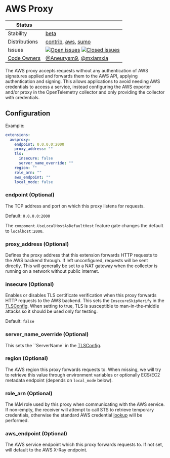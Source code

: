 # AWS Proxy
<!-- status autogenerated section -->
| Status        |           |
| ------------- |-----------|
| Stability     | [beta]  |
| Distributions | [contrib], [aws], [sumo] |
| Issues        | [![Open issues](https://img.shields.io/github/issues-search/open-telemetry/opentelemetry-collector-contrib?query=is%3Aissue%20is%3Aopen%20label%3Aextension%2Fawsproxy%20&label=open&color=orange&logo=opentelemetry)](https://github.com/open-telemetry/opentelemetry-collector-contrib/issues?q=is%3Aopen+is%3Aissue+label%3Aextension%2Fawsproxy) [![Closed issues](https://img.shields.io/github/issues-search/open-telemetry/opentelemetry-collector-contrib?query=is%3Aissue%20is%3Aclosed%20label%3Aextension%2Fawsproxy%20&label=closed&color=blue&logo=opentelemetry)](https://github.com/open-telemetry/opentelemetry-collector-contrib/issues?q=is%3Aclosed+is%3Aissue+label%3Aextension%2Fawsproxy) |
| [Code Owners](https://github.com/open-telemetry/opentelemetry-collector-contrib/blob/main/CONTRIBUTING.md#becoming-a-code-owner)    | [@Aneurysm9](https://www.github.com/Aneurysm9), [@mxiamxia](https://www.github.com/mxiamxia) |

[beta]: https://github.com/open-telemetry/opentelemetry-collector#beta
[contrib]: https://github.com/open-telemetry/opentelemetry-collector-releases/tree/main/distributions/otelcol-contrib
[aws]: https://github.com/aws-observability/aws-otel-collector
[sumo]: https://github.com/SumoLogic/sumologic-otel-collector
<!-- end autogenerated section -->


The AWS proxy accepts requests without any authentication of AWS signatures applied and forwards them to the
AWS API, applying authentication and signing. This allows applications to avoid needing AWS credentials to access
a service, instead configuring the AWS exporter and/or proxy in the OpenTelemetry collector and only providing the
collector with credentials.

## Configuration

Example:

```yaml
extensions:
  awsproxy:
    endpoint: 0.0.0.0:2000
    proxy_address: ""
    tls:
      insecure: false
      server_name_override: ""
    region: ""
    role_arn: ""
    aws_endpoint: ""
    local_mode: false
```

### endpoint (Optional)
The TCP address and port on which this proxy listens for requests.

Default: `0.0.0.0:2000`

The `component.UseLocalHostAsDefaultHost` feature gate changes 
the default to `localhost:2000`.

### proxy_address (Optional)
Defines the proxy address that this extension forwards HTTP requests to the AWS backend through. If left unconfigured, requests will be sent directly.
This will generally be set to a NAT gateway when the collector is running on a network without public internet.

### insecure (Optional)
Enables or disables TLS certificate verification when this proxy forwards HTTP requests to the AWS backend. This sets the `InsecureSkipVerify` in the [TLSConfig](https://godoc.org/crypto/tls#Config). When setting to true, TLS is susceptible to man-in-the-middle attacks so it should be used only for testing.

Default: `false`

### server_name_override (Optional)
This sets the ``ServerName` in the [TLSConfig](https://godoc.org/crypto/tls#Config).

### region (Optional)
The AWS region this proxy forwards requests to. When missing, we will try to retrieve this value through environment variables or optionally ECS/EC2 metadata endpoint (depends on `local_mode` below).

### role_arn (Optional)
The IAM role used by this proxy when communicating with the AWS service. If non-empty, the receiver will attempt to call STS to retrieve temporary credentials, otherwise the standard AWS credential [lookup](https://docs.aws.amazon.com/sdk-for-go/v1/developer-guide/configuring-sdk.html#specifying-credentials) will be performed.

### aws_endpoint (Optional)
The AWS service endpoint which this proxy forwards requests to. If not set, will default to the AWS X-Ray endpoint.

